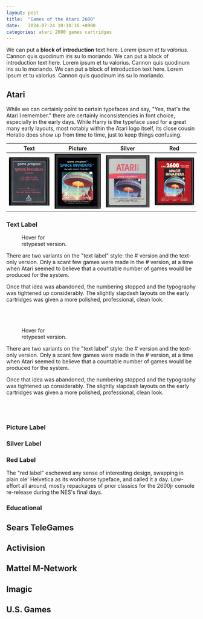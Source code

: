 ```yaml
---
layout: post
title:  "Games of the Atari 2600"
date:   2024-07-24 10:10:16 +0900
categories: atari 2600 games cartridges
---
```

We can put a **block of introduction** text here. _Lorem ipsum et tu valorius._ Cannon quis quodinum ins su lo moriando. We can put a block of introduction text here. Lorem ipsum et tu valorius. Cannon quis quodinum ins su lo moriando. 
We can put a block of introduction text here. Lorem ipsum et tu valorius. Cannon quis quodinum ins su lo moriando. 

<h2 id="orange">Atari</h2>
While we can certainly point to certain typefaces and say, "Yes, that's the Atari I remember." there are certainly inconsistencies in font choice, especially in the early days. While Harry is the typeface used for a great many early layouts, most notably within the Atari logo itself, its close cousin Horatio does show up from time to time, just to keep things confusing.

| Text | Picture | Silver | Red |
|:------------:|:------------:|:------------:|:------------:|
| ![col 3 is](/assets/images/atari_2600_games/Invaders_Text.jpg)     | ![Space Invaders, Atari 2600, picture label variant](/assets/images/atari_2600_games/Invaders_Picture.jpg) | ![Space Invaders, Atari 2600, silver label variant](/assets/images/atari_2600_games/Invaders_Silver.jpg) | ![Space Invaders, Atari 2600, red label variant](/assets/images/atari_2600_games/Invaders_Red.jpg) |

### Text Label

<!-- <figure><div class="surround"></div> -->
<figure>
    <div class="surround"></div>
    <figcaption>Hover for<br>retypeset version.</figcaption>
</figure>
There are two variants on the "text label" style: the # version and the text-only version. Only a scant few games were made in the # version, at a time when Atari seemed to believe that a countable number of games would be produced for the system.

Once that idea was abandoned, the numbering stopped and the typography was tightened up considerably. The slightly slapdash layouts on the early cartridges was given a more polished, professional, clean look.
<br><br><br><br>

<figure>
    <div class="surround2"></div>
    <figcaption>Hover for<br>retypeset version.</figcaption>
</figure>
There are two variants on the "text label" style: the # version and the text-only version. Only a scant few games were made in the # version, at a time when Atari seemed to believe that a countable number of games would be produced for the system.

Once that idea was abandoned, the numbering stopped and the typography was tightened up considerably. The slightly slapdash layouts on the early cartridges was given a more polished, professional, clean look.
<br><br><br><br>

### Picture Label

### Silver Label

### Red Label
The "red label"  eschewed any sense of interesting design, swapping in plain ole' Helvetica as its workhorse typeface, and called it a day. Low-effort all around, mostly repackages of prior classics for the 2600jr console re-release during the NES's final days.

### Educational

<h2 id="red">Sears TeleGames</h2>

<h2 id="purple">Activision</h2>

<h2 id="blue">Mattel M-Network</h2>

<h2 id="green">Imagic</h2>

<h2 id="orange">U.S. Games</h2>
